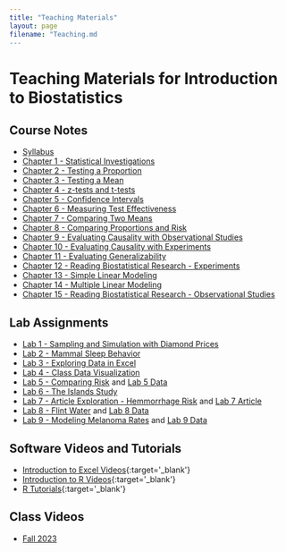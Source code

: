 ```yaml
---
title: "Teaching Materials"
layout: page
filename: "Teaching.md
---
```


# Teaching Materials for Introduction to Biostatistics

## Course Notes

 - [Syllabus](/materials/syllabus-s24.pdf)
 - [Chapter 1 - Statistical Investigations](/materials/Ch1.pdf)
 - [Chapter 2 - Testing a Proportion](/materials/Ch2.pdf)
 - [Chapter 3 - Testing a Mean](/materials/Ch3.pdf)
 - [Chapter 4 - z-tests and t-tests](/materials/Ch4.pdf)
 - [Chapter 5 - Confidence Intervals](/materials/Ch5.pdf)
 - [Chapter 6 - Measuring Test Effectiveness](/materials/Ch6.pdf)
 - [Chapter 7 - Comparing Two Means](/materials/Ch7.pdf)
 - [Chapter 8 - Comparing Proportions and Risk](/materials/Ch8.pdf)
 - [Chapter 9 - Evaluating Causality with Observational Studies](/materials/Ch9.pdf)
 - [Chapter 10 - Evaluating Causality with Experiments](/materials/Ch10.pdf)
 - [Chapter 11 - Evaluating Generalizability](/materials/Ch11.pdf)
 - [Chapter 12 - Reading Biostatistical Research - Experiments](/materials/Ch12.pdf)
 - [Chapter 13 - Simple Linear Modeling](/materials/Ch13.pdf)
 - [Chapter 14 - Multiple Linear Modeling](/materials/Ch14.pdf)
 - [Chapter 15 - Reading Biostatistical Research - Observational Studies](/materials/Ch15.pdf)

## Lab Assignments

- [Lab 1 - Sampling and Simulation with Diamond Prices](/materials/lab-1.pdf)
- [Lab 2 - Mammal Sleep Behavior](/materials/lab-2.pdf)
- [Lab 3 - Exploring Data in Excel](/materials/lab-3.pdf)
- [Lab 4 - Class Data Visualization](/materials/lab-4.pdf)
- [Lab 5 - Comparing Risk](/materials/lab-5.pdf) and [Lab 5 Data](/materials/heart.csv)
- [Lab 6 - The Islands Study](/materials/lab-6.pdf)
- [Lab 7 - Article Exploration - Hemmorrhage Risk](/materials/lab-7.pdf) and [Lab 7 Article](/materials/lab-7-article.pdf)
- [Lab 8 - Flint Water](/materials/lab-8.pdf) and [Lab 8 Data](/materials/Flint.xlsx)
- [Lab 9 - Modeling Melanoma Rates](/materials/lab-9.pdf) and [Lab 9 Data](/materials/Melanoma.csv)

## Software Videos and Tutorials

 - [Introduction to Excel Videos](https://www.youtube.com/watch?v=iQWC3Q4D5VM&list=PLTE0IJCCTM9LdpwKNRLjoio__qLIrYZDC){:target='_blank'}
 - [Introduction to R Videos](https://www.youtube.com/watch?v=eElwzIb20tw&list=PLTE0IJCCTM9ILfW8OaLqZd37G7X4WDtl-&index=1){:target='_blank'}
 - [R Tutorials](https://stat212-learnr.stat.illinois.edu/){:target='_blank'}

 ## Class Videos

 - [Fall 2023](https://mediaspace.illinois.edu/channel/STAT%2B212%2BChannel%2B%2528Fall%2B2023%2529/309223952)

